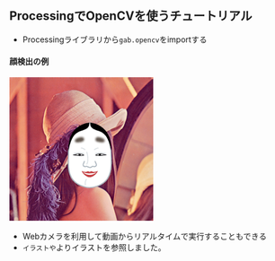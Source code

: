 ## ProcessingでOpenCVを使うチュートリアル

- Processingライブラリから`gab.opencv`をimportする



#### 顔検出の例

![img](example.png)

- Webカメラを利用して動画からリアルタイムで実行することもできる
- `イラストや`よりイラストを参照しました。

